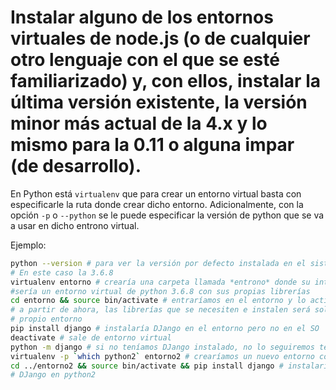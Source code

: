 # Instalar alguno de los entornos virtuales de node.js (o de cualquier otro lenguaje con el que se esté familiarizado) y, con ellos, instalar la última versión existente, la versión minor más actual de la 4.x y lo mismo para la 0.11 o alguna impar (de desarrollo).

En Python está `virtualenv` que para crear un entorno virtual basta con especificarle la ruta donde crear dicho entorno. Adicionalmente, con la opción `-p` o `--python` se le puede especificar la versión de python que se va a usar en dicho entrono virtual.

Ejemplo:
```bash
python --version # para ver la versión por defecto instalada en el sistema
# En este caso la 3.6.8
virtualenv entorno # crearía una carpeta llamada *entrono* donde su interior
#sería un entorno virtual de python 3.6.8 con sus propias librerías
cd entorno && source bin/activate # entraríamos en el entorno y lo activaríamos
# a partir de ahora, las librerías que se necesiten e instalen será solo en el 
# propio entorno
pip install django # instalaría DJango en el entorno pero no en el SO
deactivate # sale de entorno virtual
python -m django # si no teníamos DJango instalado, no lo seguiremos teniendo
virtualenv -p `which python2` entorno2 # crearíamos un nuevo entorno con python2
cd ../entorno2 && source bin/activate && pip install django # instalaríamos
# DJango en python2
```